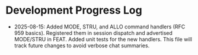 # Development Progress Log

- 2025-08-15: Added MODE, STRU, and ALLO command handlers (RFC 959 basics). Registered them in session dispatch and advertised MODE/STRU in FEAT. Added unit tests for the new handlers. This file will track future changes to avoid verbose chat summaries.
